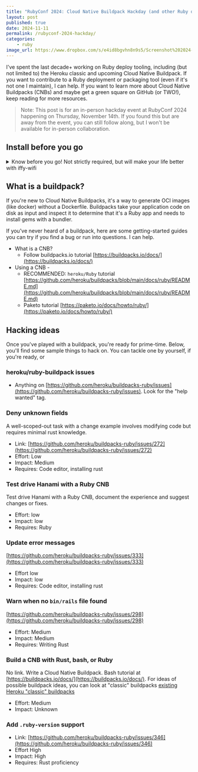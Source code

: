 ```yaml
---
title: "RubyConf 2024: Cloud Native Buildpack Hackday (and other Ruby deploy tools, too!) "
layout: post
published: true
date: 2024-11-11
permalink: /rubyconf-2024-hackday/
categories:
    - ruby
image_url: https://www.dropbox.com/s/e4id8bgvhn8n9s5/Screenshot%202024-11-12%20at%2012.02.52%E2%80%AFPM.png?raw=1
---
```


I've spent the last decade+ working on Ruby deploy tooling, including (but not limited to) the Heroku classic and upcoming Cloud Native Buildpack. If you want to contribute to a Ruby deployment or packaging tool (even if it's not one I maintain), I can help. If you want to learn more about Cloud Native Buildpacks (CNBs) and maybe get a green square on GitHub (or TWO!), keep reading for more resources.

> Note: This post is for an in-person hackday event at RubyConf 2024 happening on Thursday, November 14th. If you found this but are away from the event, you can still follow along, but I won't be available for in-person collaboration.

## Install before you go

<details>
  <summary>Know before you go! Not strictly required, but will make your life better with iffy-wifi</summary>
- [Docker](https://docs.docker.com/engine/install/)
- [pack cli](https://buildpacks.io/docs/for-platform-operators/how-to/integrate-ci/pack/) `brew install buildpacks/tap/pack`
- Set the default builder:

```
$ pack config default-builder heroku/builder:24
```

- Run these commands to pre-fetch docker images:

```
$ docker pull "heroku/heroku:24"
$ docker pull "heroku/builder:24"
```

- Optional: If you're going to want to modify the buildpack, you'll need rust installed:

```
$ curl --proto '=https' --tlsv1.2 https://sh.rustup.rs -sSf | sh
```

And clone the repo and install dependencies:

```
$ git clone https://github.com/heroku/buildpacks-ruby
$ cd buildpacks-ruby
$ cargo build
$ cargo test
```

</details>

## What is a buildpack?

If you're new to Cloud Native Buildpacks, it's a way to generate OCI images (like docker) without a Dockerfile. Buildpacks take your application code on disk as input and inspect it to determine that it's a Ruby app and needs to install gems with a bundler.

If you've never heard of a buildpack, here are some getting-started guides you can try if you find a bug or run into questions. I can help.

- What is a CNB?
    - Follow buildpacks.io tutorial [https://buildpacks.io/docs/](https://buildpacks.io/docs/)
- Using a CNB -
    - RECOMMENDED: `heroku/Ruby` tutorial [https://github.com/heroku/buildpacks/blob/main/docs/ruby/README.md](https://github.com/heroku/buildpacks/blob/main/docs/ruby/README.md)
    - Paketo tutorial [https://paketo.io/docs/howto/ruby/](https://paketo.io/docs/howto/ruby/)

## Hacking ideas

Once you've played with a buildpack, you're ready for prime-time. Below, you'll find some sample things to hack on. You can tackle one by yourself, if you're ready, or

### heroku/ruby-buildpack issues

- Anything on [https://github.com/heroku/buildpacks-ruby/issues](https://github.com/heroku/buildpacks-ruby/issues). Look for the "help wanted" tag.

### Deny unknown fields

A well-scoped-out task with a change example involves modifying code but requires minimal rust knowledge.

- Link: [https://github.com/heroku/buildpacks-ruby/issues/272](https://github.com/heroku/buildpacks-ruby/issues/272)
- Effort: Low
- Impact: Medium
- Requires: Code editor, installing rust

### Test drive Hanami with a Ruby CNB

Test drive Hanami with a Ruby CNB, document the experience and suggest changes or fixes.

- Effort: low
- Impact: low
- Requires: Ruby

### Update error messages

[https://github.com/heroku/buildpacks-ruby/issues/333](https://github.com/heroku/buildpacks-ruby/issues/333)

- Effort low
- Impact: low
- Requires: Code editor, installing rust

### Warn when no `bin/rails` file found

[https://github.com/heroku/buildpacks-ruby/issues/298](https://github.com/heroku/buildpacks-ruby/issues/298)

- Effort: Medium
- Impact: Medium
- Requires: Writing Rust

### Build a CNB with Rust, bash, or Ruby

No link. Write a Cloud Native Buildpack. Bash tutorial at [https://buildpacks.io/docs/](https://buildpacks.io/docs/). For ideas of possible buildpack ideas, you can look at "classic" buildpacks [existing Heroku "classic" buildpacks](https://elements.heroku.com/buildpacks)

- Effort: Medium
- Impact: Unknown

### Add `.ruby-version` support

- Link: [https://github.com/heroku/buildpacks-ruby/issues/346](https://github.com/heroku/buildpacks-ruby/issues/346)
- Effort High
- Impact: High
- Requires: Rust proficiency

